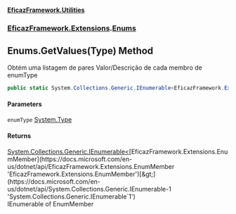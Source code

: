 #### [EficazFramework.Utilities](EficazFrameworkUtilities.md 'EficazFramework Utilities')
### [EficazFramework.Extensions](EficazFrameworkUtilities.md#EficazFramework.Extensions 'EficazFramework.Extensions').[Enums](Enums.md 'EficazFramework.Extensions.Enums')

## Enums.GetValues(Type) Method

Obtém uma listagem de pares Valor/Descrição de cada membro de enumType

```csharp
public static System.Collections.Generic.IEnumerable<EficazFramework.Extensions.EnumMember> GetValues(System.Type enumType);
```
#### Parameters

<a name='EficazFramework.Extensions.Enums.GetValues(System.Type).enumType'></a>

`enumType` [System.Type](https://docs.microsoft.com/en-us/dotnet/api/System.Type 'System.Type')

#### Returns
[System.Collections.Generic.IEnumerable&lt;](https://docs.microsoft.com/en-us/dotnet/api/System.Collections.Generic.IEnumerable-1 'System.Collections.Generic.IEnumerable`1')[EficazFramework.Extensions.EnumMember](https://docs.microsoft.com/en-us/dotnet/api/EficazFramework.Extensions.EnumMember 'EficazFramework.Extensions.EnumMember')[&gt;](https://docs.microsoft.com/en-us/dotnet/api/System.Collections.Generic.IEnumerable-1 'System.Collections.Generic.IEnumerable`1')  
IEnumerable of EnumMember
